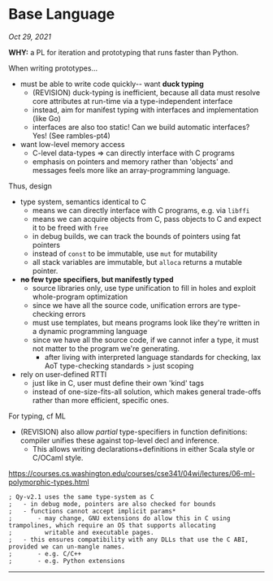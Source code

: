 # Base Language

_Oct 29, 2021_

**WHY:** a PL for iteration and prototyping that runs faster than Python.

When writing prototypes...
- must be able to write code quickly-- want **duck typing**
    - (REVISION) duck-typing is inefficient, because all data must resolve core attributes at run-time via a 
      type-independent interface
    - instead, aim for manifest typing with interfaces and implementation (like Go)
    - interfaces are also too static! Can we build automatic interfaces? Yes! (See rambles-pt4)
- want low-level memory access
    - C-level data-types => can directly interface with C programs
    - emphasis on pointers and memory rather than 'objects' and messages feels more like an array-programming
      language.

Thus, design
- type system, semantics identical to C
    - means we can directly interface with C programs, e.g. via `libffi`
    - means we can acquire objects from C, pass objects to C and expect it to be freed with `free`
    - in debug builds, we can track the bounds of pointers using fat pointers
    - instead of `const` to be immutable, use `mut` for mutability
    - all stack variables are immutable, but `alloca` returns a mutable pointer.
- **~~no~~ few type specifiers, but manifestly typed**
    - source libraries only, use type unification to fill in holes and exploit whole-program optimization
    - since we have all the source code, unification errors are type-checking errors
    - must use templates, but means programs look like they're written in a dynamic programming language
    - since we have all the source code, if we cannot infer a type, it must not matter to the program we're generating.
      - after living with interpreted language standards for checking, lax AoT type-checking standards > just scoping
- rely on user-defined RTTI
    - just like in C, user must define their own 'kind' tags
    - instead of one-size-fits-all solution, which makes general trade-offs rather than more efficient, specific ones.

For typing, cf ML
- (REVISION) also allow _partial_ type-specifiers in function definitions: compiler unifies these against top-level decl
  and inference.
  - This allows writing declarations+definitions in either Scala style or C/OCaml style.

https://courses.cs.washington.edu/courses/cse341/04wi/lectures/06-ml-polymorphic-types.html

```
; Qy-v2.1 uses the same type-system as C
;   - in debug mode, pointers are also checked for bounds
;   - functions cannot accept implicit params*
;       - may change, GNU extensions do allow this in C using trampolines, which require an OS that supports allocating
;         writable and executable pages.
;   - this ensures compatibility with any DLLs that use the C ABI, provided we can un-mangle names.
;       - e.g. C/C++
;       - e.g. Python extensions
```

---
